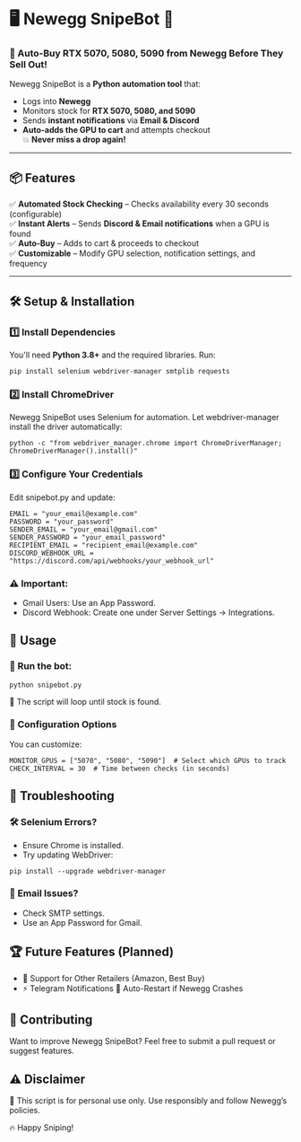 # 🖥️ Newegg SnipeBot 🎯
### 🚀 Auto-Buy RTX 5070, 5080, 5090 from Newegg Before They Sell Out!

Newegg SnipeBot is a **Python automation tool** that:
- Logs into **Newegg**
- Monitors stock for **RTX 5070, 5080, and 5090**
- Sends **instant notifications** via **Email & Discord**
- **Auto-adds the GPU to cart** and attempts checkout  
💥 **Never miss a drop again!**

---

## 📦 Features
✅ **Automated Stock Checking** – Checks availability every 30 seconds (configurable)  
✅ **Instant Alerts** – Sends **Discord & Email notifications** when a GPU is found  
✅ **Auto-Buy** – Adds to cart & proceeds to checkout  
✅ **Customizable** – Modify GPU selection, notification settings, and frequency  

---

## 🛠️ Setup & Installation

### 1️⃣ Install Dependencies
You'll need **Python 3.8+** and the required libraries. Run:
```
pip install selenium webdriver-manager smtplib requests
```

### 2️⃣ Install ChromeDriver
Newegg SnipeBot uses Selenium for automation.
Let webdriver-manager install the driver automatically:
```
python -c "from webdriver_manager.chrome import ChromeDriverManager; ChromeDriverManager().install()"
```
### 3️⃣ Configure Your Credentials
Edit snipebot.py and update:
```
EMAIL = "your_email@example.com"
PASSWORD = "your_password"
SENDER_EMAIL = "your_email@gmail.com"
SENDER_PASSWORD = "your_email_password"
RECIPIENT_EMAIL = "recipient_email@example.com"
DISCORD_WEBHOOK_URL = "https://discord.com/api/webhooks/your_webhook_url"
```

### ⚠️ Important:

- Gmail Users: Use an App Password.
- Discord Webhook: Create one under Server Settings → Integrations.

## 🎯 Usage
### 🔹 Run the bot:
```
python snipebot.py
```
🔄 The script will loop until stock is found.

### 📝 Configuration Options
You can customize:
```
MONITOR_GPUS = ["5070", "5080", "5090"]  # Select which GPUs to track
CHECK_INTERVAL = 30  # Time between checks (in seconds)
```

## 🛑 Troubleshooting
### 🛠️ Selenium Errors?
- Ensure Chrome is installed.
- Try updating WebDriver:
```
pip install --upgrade webdriver-manager
```

### 📧 Email Issues?
- Check SMTP settings.
- Use an App Password for Gmail.

## 🏆 Future Features (Planned)
- 🚀 Support for Other Retailers (Amazon, Best Buy)
- ⚡ Telegram Notifications
🔄 Auto-Restart if Newegg Crashes

## 💙 Contributing
Want to improve Newegg SnipeBot? Feel free to submit a pull request or suggest features.

## ⚠️ Disclaimer
🛑 This script is for personal use only. Use responsibly and follow Newegg’s policies.

🔥 Happy Sniping!
